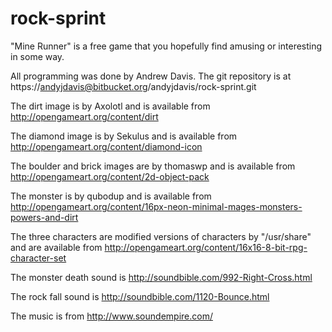 rock-sprint
==================

"Mine Runner" is a free game that you hopefully find amusing or interesting in some way.

All programming was done by Andrew Davis.
The git repository is at https://andyjdavis@bitbucket.org/andyjdavis/rock-sprint.git

The dirt image is by Axolotl and is available from http://opengameart.org/content/dirt

The diamond image is by Sekulus and is available from http://opengameart.org/content/diamond-icon

The boulder and brick images are by thomaswp and is available from http://opengameart.org/content/2d-object-pack

The monster is by qubodup and is available from http://opengameart.org/content/16px-neon-minimal-mages-monsters-powers-and-dirt

The three characters are modified versions of characters by "/usr/share" and are available from http://opengameart.org/content/16x16-8-bit-rpg-character-set

The monster death sound is http://soundbible.com/992-Right-Cross.html

The rock fall sound is http://soundbible.com/1120-Bounce.html

The music is from http://www.soundempire.com/



